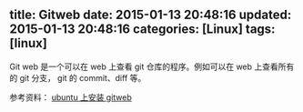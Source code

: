 title: Gitweb
date: 2015-01-13 20:48:16
updated: 2015-01-13 20:48:16
categories: [Linux]
tags: [linux]
---

Git web 是一个可以在 web 上查看 git 仓库的程序。例如可以在 web 上查看所有的 git 分支， git 的 commit、diff 等。

参考资料： [ubuntu 上安装 gitweb](http://www.cnblogs.com/wanghongmei/archive/2011/06/22/2087391.html)

